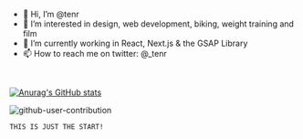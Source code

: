

- 👋 Hi, I’m @tenr
- 👀 I’m interested in design, web development, biking, weight training and film
- 🌱 I’m currently working in React, Next.js & the GSAP Library 
- 📫 How to reach me on twitter: @_tenr 

<br>

[![Anurag's GitHub stats](https://github-readme-stats.vercel.app/api?username=tenr&count_private=true&hide=stars,issues&theme=ocean_dark)](https://github.com/tenr/github-readme-stats)


![github-user-contribution](https://user-images.githubusercontent.com/8810441/235407056-916e1ba2-10a6-41d6-8719-92606bed70b1.svg)

    THIS IS JUST THE START! 


<!---
tenr/tenr is a ✨ special ✨ repository because its `README.md` (this file) appears on your GitHub profile.
You can click the Preview link to take a look at your changes.
--->
